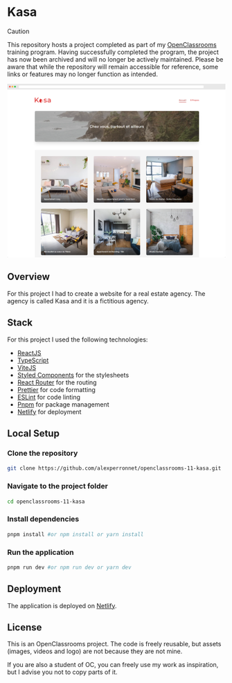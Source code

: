 # Kasa

> [!CAUTION]
> This repository hosts a project completed as part of my [OpenClassrooms](https://openclassrooms.com) training program. Having successfully completed the program, the project has now been archived and will no longer be actively maintained. Please be aware that while the repository will remain accessible for reference, some links or features may no longer function as intended.

![Preview](doc/preview.png)

## Overview

For this project I had to create a website for a real estate agency. The agency is called Kasa and it is a fictitious agency.

## Stack

For this project I used the following technologies:

- [ReactJS](https://reactjs.org/)
- [TypeScript](https://www.typescriptlang.org/)
- [ViteJS](https://vitejs.dev/)
- [Styled Components](https://styled-components.com/) for the stylesheets
- [React Router](https://reactrouter.com/) for the routing
- [Prettier](https://prettier.io/) for code formatting
- [ESLint](https://eslint.org/) for code linting
- [Pnpm](https://pnpm.io/) for package management
- [Netlify](https://www.netlify.com/) for deployment

## Local Setup

### Clone the repository

```bash
git clone https://github.com/alexperronnet/openclassrooms-11-kasa.git
```

### Navigate to the project folder

```bash
cd openclassrooms-11-kasa
```

### Install dependencies

```bash
pnpm install #or npm install or yarn install
```

### Run the application

```bash
pnpm run dev #or npm run dev or yarn dev
```

## Deployment

The application is deployed on [Netlify](https://www.netlify.com/).

## License

This is an OpenClassrooms project. The code is freely reusable, but assets (images, videos and logo) are not because they are not mine.

If you are also a student of OC, you can freely use my work as inspiration, but I advise you not to copy parts of it.
